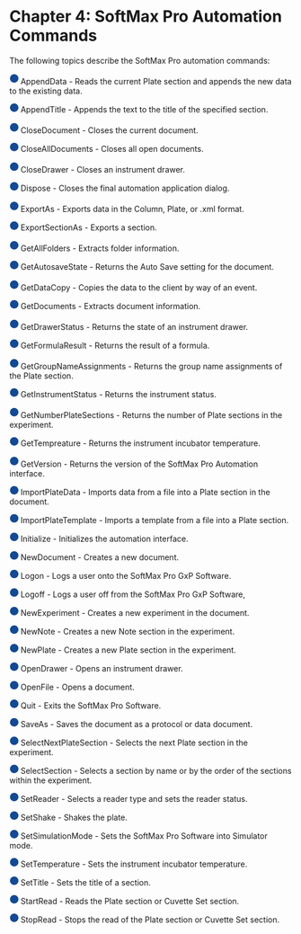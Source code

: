 # Chapter 4: SoftMax Pro Automation Commands

The following topics describe the SoftMax Pro automation commands:

![](<../../../../../.gitbook/assets/1 (12) (1).png>) AppendData - Reads the current Plate section and appends the new data to the existing data.

![](<../../../../../.gitbook/assets/2 (8) (1).png>) AppendTitle - Appends the text to the title of the specified section.

![](<../../../../../.gitbook/assets/3 (11).png>) CloseDocument - Closes the current document.

![](<../../../../../.gitbook/assets/4 (10).png>) CloseAllDocuments - Closes all open documents.

![](<../../../../../.gitbook/assets/5 (10).png>) CloseDrawer - Closes an instrument drawer.

![](<../../../../../.gitbook/assets/6 (7).png>) Dispose - Closes the final automation application dialog.

![](<../../../../../.gitbook/assets/7 (4).png>) ExportAs - Exports data in the Column, Plate, or .xml format.

![](<../../../../../.gitbook/assets/8 (3) (1).png>) ExportSectionAs - Exports a section.

![](<../../../../../.gitbook/assets/9 (2) (1).png>) GetAllFolders - Extracts folder information.

![](<../../../../../.gitbook/assets/10 (1) (1) (1) (1).png>) GetAutosaveState - Returns the Auto Save setting for the document.

![](<../../../../../.gitbook/assets/11 (1) (1) (1) (1).png>) GetDataCopy - Copies the data to the client by way of an event.

![](<../../../../../.gitbook/assets/12 (1) (1) (1) (1).png>) GetDocuments - Extracts document information.

![](<../../../../../.gitbook/assets/13 (1) (1) (1) (1).png>) GetDrawerStatus - Returns the state of an instrument drawer.

![](<../../../../../.gitbook/assets/14 (2).png>) GetFormulaResult - Returns the result of a formula.

![](<../../../../../.gitbook/assets/15 (2).png>) GetGroupNameAssignments - Returns the group name assignments of the Plate section.

![](<../../../../../.gitbook/assets/16 (2).png>) GetInstrumentStatus - Returns the instrument status.

![](<../../../../../.gitbook/assets/17 (2).png>) GetNumberPlateSections - Returns the number of Plate sections in the experiment.

![](<../../../../../.gitbook/assets/18 (1) (1).png>) GetTempreature - Returns the instrument incubator temperature.

![](<../../../../../.gitbook/assets/19 (1) (1) (1).png>) GetVersion - Returns the version of the SoftMax Pro Automation interface.

![](<../../../../../.gitbook/assets/20 (1) (1) (1).png>) ImportPlateData - Imports data from a file into a Plate section in the document.

![](<../../../../../.gitbook/assets/20 (1) (1) (1).png>) ImportPlateTemplate - Imports a template from a file into a Plate section.

![](<../../../../../.gitbook/assets/20 (1) (1) (1).png>) Initialize - Initializes the automation interface.

![](<../../../../../.gitbook/assets/20 (1) (1) (1).png>) NewDocument - Creates a new document.

![](<../../../../../.gitbook/assets/20 (1) (1) (1).png>) Logon - Logs a user onto the SoftMax Pro GxP Software.

![](<../../../../../.gitbook/assets/20 (1) (1) (1).png>) Logoff - Logs a user off from the SoftMax Pro GxP Software,

![](<../../../../../.gitbook/assets/20 (1) (1) (1).png>) NewExperiment - Creates a new experiment in the document.

![](<../../../../../.gitbook/assets/20 (1) (1) (1).png>) NewNote - Creates a new Note section in the experiment.

![](<../../../../../.gitbook/assets/20 (1) (1) (1).png>) NewPlate - Creates a new Plate section in the experiment.

![](<../../../../../.gitbook/assets/20 (1) (1) (1).png>) OpenDrawer - Opens an instrument drawer.

![](<../../../../../.gitbook/assets/20 (1) (1) (1).png>) OpenFile - Opens a document.

![](<../../../../../.gitbook/assets/20 (1) (1) (1).png>) Quit - Exits the SoftMax Pro Software.

![](<../../../../../.gitbook/assets/20 (1) (1) (1).png>) SaveAs - Saves the document as a protocol or data document.

![](<../../../../../.gitbook/assets/20 (1) (1) (1).png>) SelectNextPlateSection - Selects the next Plate section in the experiment.

![](<../../../../../.gitbook/assets/20 (1) (1) (1).png>) SelectSection - Selects a section by name or by the order of the sections within the experiment.

![](<../../../../../.gitbook/assets/20 (1) (1) (1).png>) SetReader - Selects a reader type and sets the reader status.

![](<../../../../../.gitbook/assets/20 (1) (1) (1).png>) SetShake - Shakes the plate.

![](<../../../../../.gitbook/assets/20 (1) (1) (1).png>) SetSimulationMode - Sets the SoftMax Pro Software into Simulator mode.

![](<../../../../../.gitbook/assets/20 (1) (1) (1).png>) SetTemperature - Sets the instrument incubator temperature.

![](<../../../../../.gitbook/assets/20 (1) (1) (1).png>) SetTitle - Sets the title of a section.

![](<../../../../../.gitbook/assets/20 (1) (1) (1).png>) StartRead - Reads the Plate section or Cuvette Set section.

![](<../../../../../.gitbook/assets/20 (1) (1) (1).png>) StopRead - Stops the read of the Plate section or Cuvette Set section.
